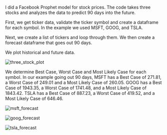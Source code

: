 I did a Facebook Prophet model for stock prices. The code takes three stocks and analyzes the data to predict 90 days into the future.

First, we get ticker data, validate the ticker symbol and create a dataframe for each symbol. In the example we used MSFT, GOOG, and TSLA.

Next, we create a list of tickers and loop through them. We then create a forecast dataframe that goes out 90 days.

We plot historical and future data.

![three_stock_plot](/images/three_stock_plot.png)

We determine Best Case, Worst Case and Most Likely Case for each symbol. In our example going out 90 days, MSFT has a Best Case of 271.81, a Worst Case of 249.01 and a Most Likely Case of 260.05. GOOG has a Best Case of 1943.35, a Worst Case of 1741.48, and a Most Likely Case of 1843.42. TSLA has a Best Case of 887.23, a Worst Case of 419.52, and a Most Likely Case of 646.46.

![msft_forecast](/Desktop/msft_forecast.png)

![goog_forecast](/Desktop/goog_forecast.png)

![tsla_forecast](/Desktop/tsla_forecast.png)







